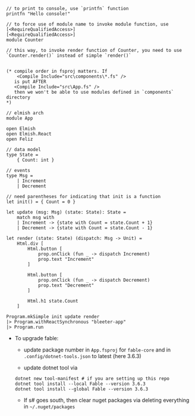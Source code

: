 ```f#
// to print to console, use `printfn` function
printfn "Hello console!"

// to force use of module name to invoke module function, use [<RequireQualifiedAccess>]
[<RequireQualifiedAccess>]
module Counter

// this way, to invoke render function of Counter, you need to use `Counter.render()` instead of simple `render()` 


(* compile order in fsproj matters. If 
    <Compile Include="src\components\*.fs" />
   is put AFTER 
   <Compile Include="src\App.fs" />
   then we won't be able to use modules defined in `components` directory
*) 

// elmish arch
module App

open Elmish
open Elmish.React
open Feliz

// data model
type State =
    { Count: int }

// events
type Msg = 
    | Increment
    | Decrement

// need parentheses for indicating that init is a function
let init() = { Count = 0 }

let update (msg: Msg) (state: State): State =
    match msg with 
    | Increment -> {state with Count = state.Count + 1}
    | Decrement -> {state with Count = state.Count - 1}

let render (state: State) (dispatch: Msg -> Unit) =
    Html.div [
        Html.button [
            prop.onClick (fun _ -> dispatch Increment)
            prop.text "Increment"
        ]

        Html.button [
            prop.onClick (fun _ -> dispatch Decrement)
            prop.text "Decrement"
        ]

        Html.h1 state.Count
    ]

Program.mkSimple init update render
|> Program.withReactSynchronous "bleeter-app"
|> Program.run
```


* To upgrade fable:
    * update package number in `App.fsproj` for `fable-core` and in `.config/dotnet-tools.json` to latest (here 3.6.3)

    * update dotnet tool via 
    ```
    dotnet new tool-manifest # if you are setting up this repo
    dotnet tool install --local Fable --version 3.6.3
    dotnet tool install --global Fable --version 3.6.3
    ```
    * If s# goes south, then clear nuget packages via deleting everything in `~/.nuget/packages`
